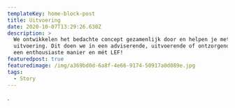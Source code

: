 ```yaml
---
templateKey: home-block-post
title: Uitvoering
date: 2020-10-07T13:29:26.630Z
description: >
  We ontwikkelen het bedachte concept gezamenlijk door en helpen je met de
  uitvoering. Dit doen we in een adviserende, uitvoerende of ontzorgende rol. Op
  een enthousiaste manier en mét LEF!
featuredpost: true
featuredimage: /img/a369bd0d-6a8f-4e66-9174-50917a0d089e.jpg
tags:
  - Story
---
```

.
